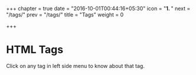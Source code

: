 +++
chapter = true
date = "2016-10-01T00:44:16+05:30"
icon = "<b>1. </b>"
next = "/tags/"
prev = "/tags/"
title = "Tags"
weight = 0

+++

# HTML Tags

Click on any tag in left side menu to know about that tag.
